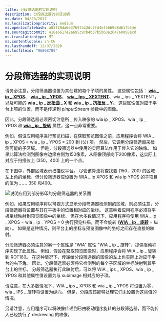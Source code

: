 ```yaml
---
title: 分段筛选器的实现说明
description: 分段筛选器的实现说明
ms.date: 04/20/2017
ms.localizationpriority: medium
ms.openlocfilehash: a03f29da6e37697a12dc7fd4efe669e8d61fb54e
ms.sourcegitcommit: 418e6617e2a695c9cb4b37b5b60e264760858acd
ms.translationtype: MT
ms.contentlocale: zh-CN
ms.lasthandoff: 12/07/2020
ms.locfileid: "96808789"
---
```

# <a name="implementation-notes-for-segmentation-filters"></a>分段筛选器的实现说明





请务必注意，分段筛选器设置为其创建的每个子项的属性。 这些属性包括： [**wia \_ ip \_ XPOS**](./wia-ips-xpos.md)、 [**wia \_ ip \_ YPOS**](./wia-ips-ypos.md)、 [**wia \_ Ips \_ XEXTENT**](./wia-ips-xextent.md)、wia \_ ips \_ YEXTENT，以及可能的 [**wia \_ ip \_ 反扭曲 \_ X**](./wia-ips-deskew-x.md) 和 [**wia \_ ip \_ 抗扭反 \_ Y**](./wia-ips-deskew-y.md)。 这些属性值对应于平台上项的位置，而不是传递到 *pInputStream* 参数中的图像。

因此，分段筛选器必须密切注意所 \_ 传入映像的 wia ip \_ XPOS、wia \_ Ip \_ YPOS 和 [**wia \_ ip \_ 旋转**](./wia-ips-rotation.md) 属性，这一点非常重要。

例如，假设应用程序进行预览扫描，在获取预览图像之前，应用程序会将 WIA \_ ip \_ XPOS = wia \_ ip \_ YPOS = 200 到 (父) 项。 然后，它调用分段筛选器来检测可能的子区域。 但是，分段筛选器中使用的实际算法作用于传入它的映像。 如果此算法检测到图像左边缘右侧为150像素，从图像顶部向下200像素，这实际上对应于扫描仪上 (350，400) 上的一个点。

在下图中，外部区域表示扫描仪平台。 尽管该算法将查找要 (150，200) 的区域左上角的坐标，但分段筛选器应设置为 WIA \_ ip XPOS 和 wia ip YPOS 的子项目的值为 \_ \_ \_ 350 和400。

![说明应用到部分影印的分段筛选器的关系图](images/art-segmentation3.png)

例如，如果应用程序将以可视方式显示分段筛选器检测到的区域，则必须注意，分段筛选器将设置与其在平板中的位置相对应的坐标。 这意味着应用程序必须将平板坐标映射到预览图像中的坐标。 但在大多数情况下，应用程序将使用 WIA \_ ip \_ XPOS = wia \_ ip \_ YPOS = 0 执行预览扫描，而不会旋转 ([**WIA \_ ip \_ 旋转**](./wia-ips-rotation.md) = 纵向) 。 如果是这种情况，则平台上的坐标与预览图像中的坐标之间存在直接的映射。

分段筛选器必须注意的另一个属性是 "WIA" 属性 "WIA \_ ip \_ 旋转"，提供驱动程序实现了此属性。 例如，假设在获取预览图像时，应用程序会将 WIA \_ ip \_ 旋转到 ROT180。 在这种情况下，传递给分段筛选器的图像的左上角实际上对应于平台的右下角。 因此，分段筛选器必须将它检测到的每个子区域的坐标映射到其平台上的坐标。 分段筛选器执行此映射后，可以将 WIA \_ ips \_ XPOS、wia \_ ip \_ YPOS 和其他属性值设置为与 subimage 相对应的子项。

请注意，在大多数情况下，WIA \_ ips \_ XPOS 和 wia \_ ip \_ YPOS 将设置为零，wia \_ IPS \_ 旋转将设置为纵向。 但是，分段应该能够处理它们未设置为这些值的情况。

另请注意，应用程序可以将映像传递到已由驱动程序旋转的分段筛选器，而不能传入已经执行了 deskewing 的映像。

 

